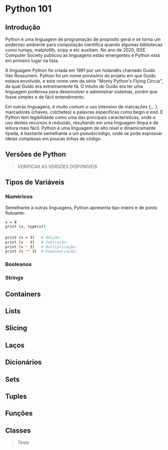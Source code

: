 # Python 101

## Introdução

  Python é uma linguagem de programação de propósito geral e se torna um poderoso ambiente para computação científica quando algumas bibliotecas como numpy, matplotlib, scipy e etc auxiliam. No ano de 2020, IEEE Computer Society publicou as linguagens estão emergentes e Python está em primeiro lugar na lista.
  
  A linguagem Python foi criada em 1991 por um holandês chamado Guido Van Rossumem. Python foi um nome provisório do projeto em que Guido estava envolvido, e este nome vem da série "Monty Python's Flying Circus", da qual Guido era extremamente fã. O intuito do Guido era ter uma linguagem poderosa para desenvolver e administrar sistemas, porém que fosse simples e de fácil entendimento.
  
  Em outras linguagens, é muito comum o uso intensivo de marcações (;, .), marcadores (chaves, colchetes) e palavras específicas como begin e end. E Python tem legibilidade como uma das principais características, onde o uso destes recursos é reduzido, resultando em uma linguagem limpa e de leitura mais fácil. Python é uma linguagem de alto nível e dinamicamente tipada, é bastante semelhante a um pseudocódigo, onde se pode expressar ideias complexas em poucas linhas de código.
  


## Versões de Python

> VERIFICAR AS VERSÕES DISPONÍVEIS

## Tipos de Variáveis

### Numéricos

Semelhante à outras linguagens, Python apresenta tipo inteiro e de ponto flutuante:

```sh
x = 8
print (x, type(x))
```

####
```sh
print (x + 3)   # Adição;
print (x - 3)   # Subtração;
print (x * 3)   # Multiplicação;
print (x ** 3)  # Exponenciação;
```

### Booleanos

### Strings


## Containers

## Lists

## Slicing

## Laços

## Dicionários

## Sets

## Tuples

## Funções

## Classes

> Teste
